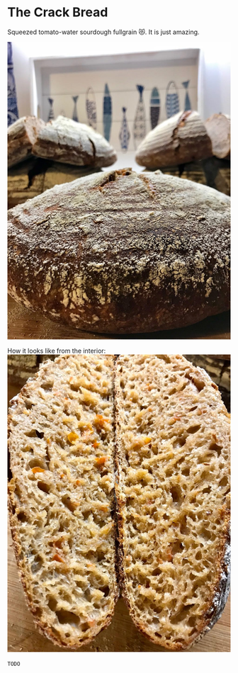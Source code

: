 # The Crack Bread

Squeezed tomato-water sourdough fullgrain 😻. It is just amazing.

![The Crack Bread](../../images/crack-bread.jpg)

How it looks like from the interior:
![Interior of the bread](../../images/crack-bread-int.jpg)

`TODO`
